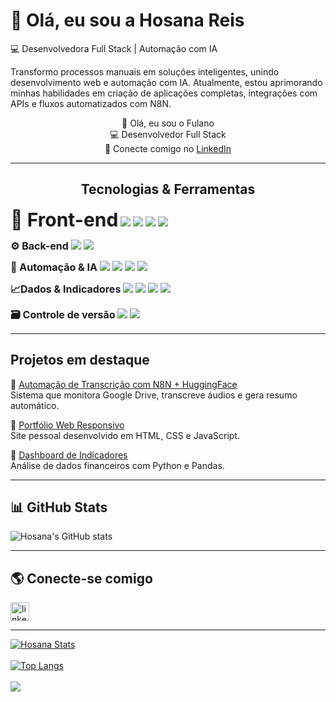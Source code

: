 # 👋 Olá, eu sou a Hosana Reis  

💻 Desenvolvedora Full Stack | Automação com IA

Transformo processos manuais em soluções inteligentes, unindo desenvolvimento web e automação com IA.
Atualmente, estou aprimorando minhas habilidades em criação de aplicações completas, integrações com APIs e fluxos automatizados com N8N.


<div align="center">

👋 Olá, eu sou o Fulano  
💻 Desenvolvedor Full Stack  
🤝 Conecte comigo no [LinkedIn](https://www.linkedin.com/in/seuperfil)

</div>

---
<div align="center">

## Tecnologias & Ferramentas

</div>

<span style="font-size: 30px; font-weight: bold;">🎨 Front-end</span> 
<img src="https://img.shields.io/badge/html5-%23E34F26.svg?style=for-the-badge&logo=html5&logoColor=white"/> 
<img src="https://img.shields.io/badge/css3-%231572B6.svg?style=for-the-badge&logo=css3&logoColor=white"/> 
<img src="https://img.shields.io/badge/javascript-%23F7DF1E.svg?style=for-the-badge&logo=javascript&logoColor=black"/> 
<img src="https://img.shields.io/badge/react-%2361DAFB.svg?style=for-the-badge&logo=react&logoColor=black"/> 


<span style="font-size: 16px; font-weight: bold;">⚙️ Back-end</span>
<img src="https://img.shields.io/badge/node.js-%23339933.svg?style=for-the-badge&logo=node.js&logoColor=white"/>
<img src="https://img.shields.io/badge/MongoDB-%2347A248.svg?style=for-the-badge&logo=mongodb&logoColor=white"/>



<span style="font-size: 16px; font-weight: bold;">🤖 Automação & IA</span>
<img src="https://img.shields.io/badge/N8N-%20F25057.svg?style=for-the-badge&logo=n8n&logoColor=white"/> <img src="https://img.shields.io/badge/API-%23007ACC.svg?style=for-the-badge&logo=cloudflare&logoColor=white"/> <img src="https://img.shields.io/badge/Webhooks-%23F6851B.svg?style=for-the-badge&logo=webhooks&logoColor=white"/> <img src="https://img.shields.io/badge/Hugging%20Face-%23FFCC00.svg?style=for-the-badge&logo=huggingface&logoColor=black"/>
  
<span style="font-size: 16px; font-weight: bold;">📈Dados & Indicadores</span>
<img src="https://img.shields.io/badge/Dashboards-%230081CB.svg?style=for-the-badge&logo=datastudio&logoColor=white"/>
<img src="https://img.shields.io/badge/Power%20BI-%23F2C811.svg?style=for-the-badge&logo=powerbi&logoColor=black"/>
<img src="https://img.shields.io/badge/DAX-%230072C6.svg?style=for-the-badge&logo=azuredevops&logoColor=white"/>
<img src="https://img.shields.io/badge/Google%20Sheets-%2300C853.svg?style=for-the-badge&logo=googlesheets&logoColor=white"/>


<span style="font-size: 16px; font-weight: bold;">🗃️ Controle de versão</span>
<img src="https://img.shields.io/badge/Git-%23F05032.svg?style=for-the-badge&logo=git&logoColor=white"/> <img src="https://img.shields.io/badge/GitHub-%23181717.svg?style=for-the-badge&logo=github&logoColor=white"/>

---


## Projetos em destaque
🔹 [Automação de Transcrição com N8N + HuggingFace](link_projeto)  
Sistema que monitora Google Drive, transcreve áudios e gera resumo automático.  

🔹 [Portfólio Web Responsivo](link_projeto)  
Site pessoal desenvolvido em HTML, CSS e JavaScript.  

🔹 [Dashboard de Indicadores](link_projeto)  
Análise de dados financeiros com Python e Pandas.  

---

## 📊 GitHub Stats
![Hosana's GitHub stats](https://github-readme-stats.vercel.app/api?username=SEU_USUARIO&show_icons=true&theme=radical)

---

## 🌎 Conecte-se comigo
<p> 
<a href="https://www.linkedin.com/in/hosanareisalves/">
  <img aling="left" alt="linkedIn" width="30px" src="https://cdn.jsdelivr.net/npm/simple-icons@v3/icons/linkedin.svg"/>
</a>
</p>

















-----------------------------------------------------------------------------------------------------------------------------------------------------






[![Hosana Stats](https://github-readme-stats.vercel.app/api?username=hosanareis)](https://github.com/anuraghazra/github-readme-stats)
<br>
<br>
[![Top Langs](https://github-readme-stats.vercel.app/api/top-langs/?username=hosanareis)](https://github.com/anuraghazra/github-readme-stats)
<br>
<br>
![](https://komarev.com/ghpvc/?username=your-github-username)
<br>
